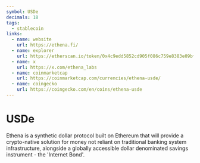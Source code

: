 ```yaml
---
symbol: USDe
decimals: 18
tags:
  - stablecoin
links:
  - name: website
    url: https://ethena.fi/
  - name: explorer
    url: https://etherscan.io/token/0x4c9edd5852cd905f086c759e8383e09bff1e68b3
  - name: x
    url: https://x.com/ethena_labs
  - name: coinmarketcap
    url: https://coinmarketcap.com/currencies/ethena-usde/
  - name: coingecko
    url: https://coingecko.com/en/coins/ethena-usde
---
```


# USDe

Ethena is a synthetic dollar protocol built on Ethereum that will provide a crypto-native solution for money not reliant on traditional banking system infrastructure, alongside a globally accessible dollar denominated savings instrument - the 'Internet Bond'.
